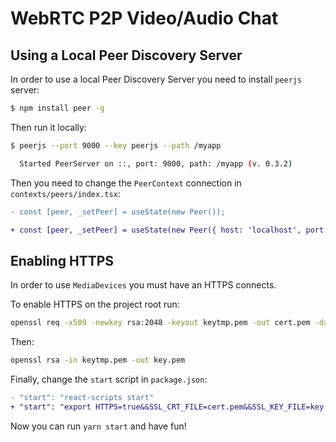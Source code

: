 # WebRTC P2P Video/Audio Chat

## Using a Local Peer Discovery Server

In order to use a local Peer Discovery Server you need to install `peerjs` server:

```sh
$ npm install peer -g
```

Then run it locally:

```sh
$ peerjs --port 9000 --key peerjs --path /myapp

  Started PeerServer on ::, port: 9000, path: /myapp (v. 0.3.2)
```

Then you need to change the `PeerContext` connection in `contexts/peers/index.tsx`:

```diff
- const [peer, _setPeer] = useState(new Peer());

+ const [peer, _setPeer] = useState(new Peer({ host: 'localhost', port: 9000, path: '/myapp' }));
```

## Enabling HTTPS

In order to use `MediaDevices` you must have an HTTPS connects.

To enable HTTPS on the project root run:

```sh
openssl req -x509 -newkey rsa:2048 -keyout keytmp.pem -out cert.pem -days 365
```

Then:

```sh
openssl rsa -in keytmp.pem -out key.pem
```

Finally, change the `start` script in `package.json`:

```diff
- "start": "react-scripts start"
+ "start": "export HTTPS=true&&SSL_CRT_FILE=cert.pem&&SSL_KEY_FILE=key.pem react-scripts start",
```

Now you can run `yarn start` and have fun!
